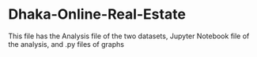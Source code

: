 # Dhaka-Online-Real-Estate
This file has the Analysis file of the two datasets, Jupyter Notebook file of the analysis, and .py files of graphs 
